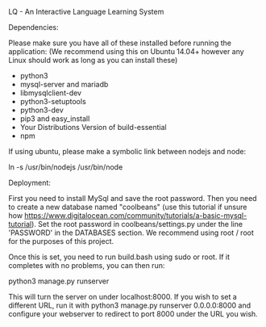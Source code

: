 LQ - An Interactive Language Learning System

Dependencies:

Please make sure you have all of these installed before running the application: (We recommend using this on Ubuntu 14.04+ however any Linux should work as long as you can install these)

-   python3
-   mysql-server and mariadb
-   libmysqlclient-dev
-   python3-setuptools 
-   python3-dev 
-   pip3 and easy_install
-   Your Distributions Version of build-essential
-   npm

If using ubuntu, please make a symbolic link between nodejs and node:

ln -s /usr/bin/nodejs /usr/bin/node

Deployment:

First you need to install MySql and save the root password. Then you need to create a new database named "coolbeans" (use this tutorial if unsure how https://www.digitalocean.com/community/tutorials/a-basic-mysql-tutorial). Set the root password in coolbeans/settings.py under the line 'PASSWORD' in the DATABASES section. We recommend using root / root for the purposes of this project.

Once this is set, you need to run build.bash using sudo or root. If it completes with no problems, you can then run:

python3 manage.py runserver

This will turn the server on under localhost:8000. If you wish to set a different URL, run it with python3 manage.py runserver 0.0.0.0:8000 and configure your webserver to redirect to port 8000 under the URL you wish.

